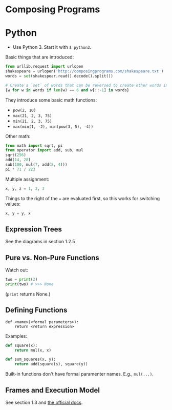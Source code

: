 Composing Programs
==================

# Python

* Use Python 3. Start it with `$ python3`.

Basic things that are introduced:

```python
from urllib.request import urlopen
shakespeare = urlopen('http://composingprograms.com/shakespeare.txt')
words = set(shakespear.read().decode().split())

# Create a `set` of words that can be reversed to create other words in the doc
{w for w in words if len(w) == 6 and w[::-1] in words}
```

They introduce some basic math functions:

* `pow(2, 10)`
* `max(21, 2, 3, 75)`
* `min(21, 2, 3, 75)`
* `max(min(1, -2), min(pow(3, 5), -4))`

Other math:

```python
from math import sqrt, pi
from operator import add, sub, mul
sqrt(256)
add(14, 28)
sub(100, mul(7, add(8, 4)))
pi * 71 / 223
```

Multiple assignment:

```python
x, y, z = 1, 2, 3
```

Things to the right of the `=` are evaluated first, so this works for switching values:

```python
x, y = y, x
```

## Expression Trees

See the diagrams in section 1.2.5

## Pure vs. Non-Pure Functions

Watch out:

```python
two = print(2)
print(two) # >>> None
```
(`print` returns None.)

## Defining Functions

    def <name>(<formal parameters>):
        return <return expression>

Examples:

```python
def square(x):
    return mul(x, x)

def sum_squares(x, y):
    return add(square(s), square(y))
```

Built-in functions don't have formal paramenter names. E.g., `mul(...)`.

## Frames and Execution Model

See section 1.3 and [the official docs](https://docs.python.org/3.3/reference/executionmodel.html).


